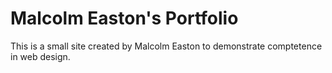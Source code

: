 # Malcolm Easton's Portfolio
This is a small site created by Malcolm Easton to demonstrate comptetence in web design.